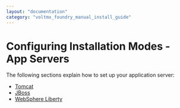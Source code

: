 ```yaml
---
layout: "documentation"
category: "voltmx_foundry_manual_install_guide"
---
```

                             

Configuring Installation Modes - App Servers
============================================

The following sections explain how to set up your application server:

*   [Tomcat](Configuring_Installation_Mode_Tomcat.html#how-to-install-tomcat-server)
*   [JBoss](Configuring_Installation_Mode_JBoss.html#JBoss)
*   [WebSphere Liberty](Configuring_WebSphere_Liberty.html#WAS)
